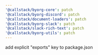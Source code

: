 ```yaml
---
'@callstack/byorg-core': patch
'@callstack/byorg-discord': patch
'@callstack/document-loaders': patch
'@callstack/byorg-slack': patch
'@callstack/slack-rich-text': patch
'@callstack/byorg-utils': patch
---
```


add explicit "exports" key to package.json
